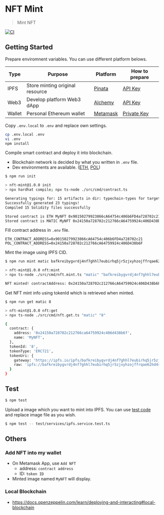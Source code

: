 # NFT Mint

> Mint NFT

[![CI](https://github.com/gizrak/nft-mint/actions/workflows/CI.yml/badge.svg?branch=main)](https://github.com/gizrak/nft-mint/actions/workflows/CI.yml)

## Getting Started

Prepare enviromnent variables. You can use different platform belows.

| Type   | Purpose                         | Platform                             | How to prepare                                                                                                   |
| ------ | ------------------------------- | ------------------------------------ | ---------------------------------------------------------------------------------------------------------------- |
| IPFS   | Store minting original resource | [Pinata](https://docs.pinata.cloud/) | [API Key](https://knowledge.pinata.cloud/en/articles/6191471-how-to-create-an-pinata-api-key)                    |
| Web3   | Develop platform Web3 dApp      | [Alchemy](https://www.alchemy.com/)  | [API Key](https://docs.alchemy.com/docs/alchemy-quickstart-guide#1key-create-an-alchemy-key)                     |
| Wallet | Personal Ethereum wallet        | [Metamask](https://metamask.io/)     | [Private Key](https://support.metamask.io/hc/en-us/articles/360015289632-How-to-export-an-account-s-private-key) |

Copy `.env.local` to `.env` and replace own settings.

```bash
cp .env.local .env
vi .env
npm install
```

Compile smart contract and deploy it into blockchain.

- Blockchain network is decided by what you written in `.env` file.
- Dev environments are available. ([ETH](https://github.com/eth-clients/goerli), [POL](https://mumbai.polygonscan.com/))

```bash
$ npm run init

> nft-mint@1.0.0 init
> npx hardhat compile; npx ts-node ./src/cmd/contract.ts

Generating typings for: 15 artifacts in dir: typechain-types for target: ethers-v5
Successfully generated 23 typings!
Compiled 15 Solidity files successfully

Stored contract is ETH MyNFT 0x90150279923866cA64754c406b6FD4a728702c21
Stored contract is MATIC MyNFT 0x24150a728702c212766cA64759924c406D438b6F
```

Fill contract address in `.env` file.

```env
ETH_CONTRACT_ADDRESS=0x90150279923866cA64754c406b6FD4a728702c21
POL_CONTRACT_ADDRESS=0x24150a728702c212766cA64759924c406D438b6F
```

Mint the image using IPFS CID.

```bash
$ npm run mint matic bafkreibygvrdj4nf7ghhl7eubirhq5jr5zjxyhzojffrqae62hd4s62rsy

> nft-mint@1.0.0 nft:mint
> npx ts-node ./src/cmd/nft.mint.ts "matic" "bafkreibygvrdj4nf7ghhl7eubirhq5jr5zjxyhzojffrqae62hd4s62rsy"

NFT minted! contractAddress: 0x24150a728702c212766cA64759924c406D438b6F, tokenId: 8
```

Get NFT mint info using tokenId which is retrieved when minted.

```bash
$ npm run get matic 8

> nft-mint@1.0.0 nft:get
> npx ts-node ./src/cmd/nft.get.ts "matic" "8"

{
  contract: {
    address: '0x24150a728702c212766ca64759924c406d438b6f',
    name: 'MyNFT',
  },
  tokenId: '8',
  tokenType: 'ERC721',
  tokenUri: {
    gateway: 'https://ipfs.io/ipfs/bafkreibygvrdj4nf7ghhl7eubirhq5jr5zjxyhzojffrqae62hd4s62rsy',
    raw: 'ipfs://bafkreibygvrdj4nf7ghhl7eubirhq5jr5zjxyhzojffrqae62hd4s62rsy'
  }
}
```

## Test

```bash
$ npm test
```

Upload a image which you want to mint into IPFS. You can use [test code](./test/services/ipfs.service.test.ts) and replace image file as you wish.

```bash
$ npm test -- test/services/ipfs.service.test.ts
```

## Others

### Add NFT into my wallet

- On Metamask App, use `Add NFT`
  - address: `contract address`
  - ID: `token ID`
- Minted image named `MyNFT` will display.

### Local Blockchain

- https://docs.openzeppelin.com/learn/deploying-and-interacting#local-blockchain
